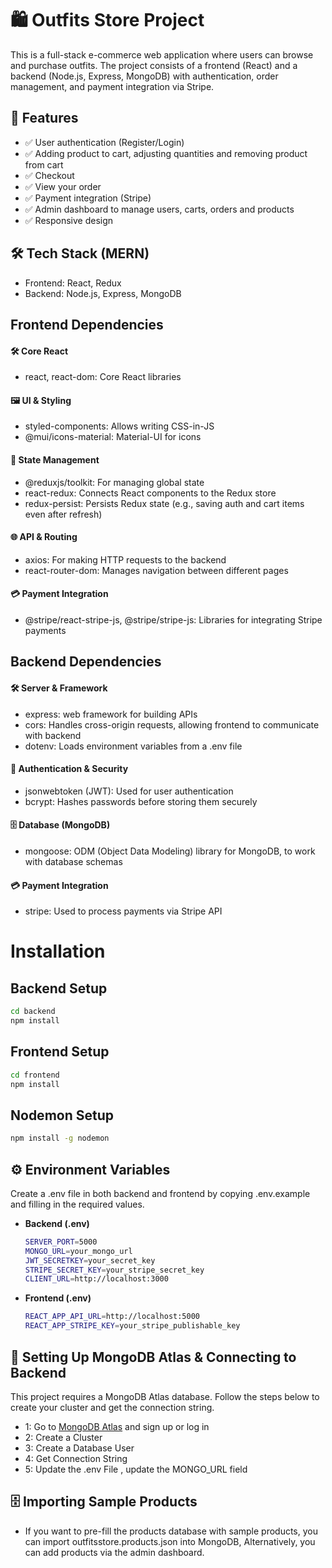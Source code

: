 # 🛍️ Outfits Store Project

This is a full-stack e-commerce web application where users can browse and purchase outfits. The project consists of a frontend (React) and a backend (Node.js, Express, MongoDB) with authentication, order management, and payment integration via Stripe.

## 🚀 Features
- ✅ User authentication (Register/Login)
- ✅ Adding product to cart, adjusting quantities and removing product from cart
- ✅ Checkout
- ✅ View your order
- ✅ Payment integration (Stripe)
- ✅ Admin dashboard to manage users, carts, orders and products
- ✅ Responsive design

## 🛠️ Tech Stack (MERN)
- Frontend: React, Redux
- Backend: Node.js, Express, MongoDB

## Frontend Dependencies
#### 🛠 Core React
- react, react-dom: Core React libraries
#### 🖼 UI & Styling
- styled-components: Allows writing CSS-in-JS
- @mui/icons-material: Material-UI for icons
#### 🔀 State Management
- @reduxjs/toolkit: For managing global state
- react-redux: Connects React components to the Redux store
- redux-persist: Persists Redux state (e.g., saving auth and cart items even after refresh)
#### 🌐 API & Routing
- axios: For making HTTP requests to the backend
- react-router-dom: Manages navigation between different pages
#### 💳 Payment Integration
- @stripe/react-stripe-js, @stripe/stripe-js: Libraries for integrating Stripe payments
## Backend Dependencies
#### 🛠 Server & Framework
- express: web framework for building APIs
- cors: Handles cross-origin requests, allowing frontend to communicate with backend
- dotenv: Loads environment variables from a .env file
#### 🔐 Authentication & Security
- jsonwebtoken (JWT): Used for user authentication
- bcrypt: Hashes passwords before storing them securely
#### 🗄 Database (MongoDB)
- mongoose: ODM (Object Data Modeling) library for MongoDB, to work with database schemas
#### 💳 Payment Integration
- stripe: Used to process payments via Stripe API
# Installation
## Backend Setup
  ```bash
  cd backend
  npm install
  ```
## Frontend Setup
  ```bash
  cd frontend
  npm install
  ```
## Nodemon Setup
  ```bash
  npm install -g nodemon
  ```

## ⚙️ Environment Variables
Create a .env file in both backend and frontend by copying .env.example and filling in the required values.
- **Backend (.env)**
  ```bash
  SERVER_PORT=5000
  MONGO_URL=your_mongo_url
  JWT_SECRETKEY=your_secret_key
  STRIPE_SECRET_KEY=your_stripe_secret_key
  CLIENT_URL=http://localhost:3000
  ```
- **Frontend (.env)**
  ```bash
  REACT_APP_API_URL=http://localhost:5000
  REACT_APP_STRIPE_KEY=your_stripe_publishable_key
  ```

## 🔧 Setting Up MongoDB Atlas & Connecting to Backend
This project requires a MongoDB Atlas database. Follow the steps below to create your cluster and get the connection string.
- 1: Go to [MongoDB Atlas](https://www.mongodb.com/atlas) and sign up or log in
- 2: Create a Cluster
- 3: Create a Database User
- 4: Get Connection String
- 5: Update the .env File , update the MONGO_URL field

## 🗄️ Importing Sample Products
- If you want to pre-fill the products database with sample products, you can import outfitsstore.products.json into MongoDB, Alternatively, you can add products via the admin dashboard.
